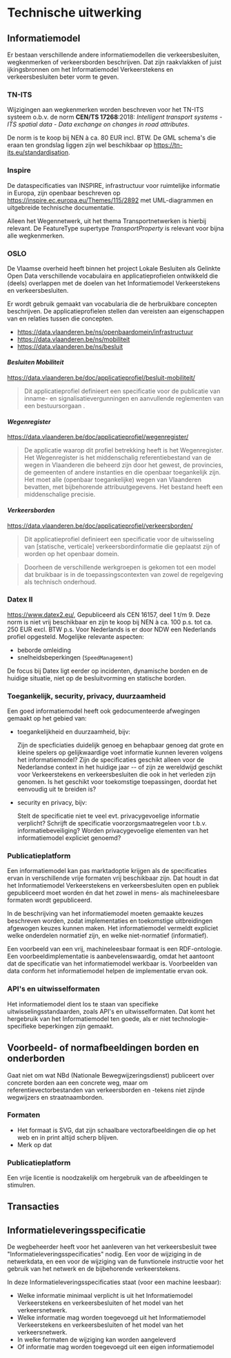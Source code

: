 # Technische uitwerking

## Informatiemodel

Er bestaan verschillende andere informatiemodellen die verkeersbesluiten, wegkenmerken of verkeersborden beschrijven. 
Dat zijn raakvlakken of juist ijkingsbronnen om het Informatiemodel Verkeerstekens en verkeersbesluiten beter vorm te geven.

### TN-ITS

Wijzigingen aan wegkenmerken worden beschreven voor het TN-ITS systeem o.b.v. de norm **CEN/TS 17268**:2018: 
_Intelligent transport systems - ITS spatial data - Data exchange on changes in road attributes_.

De norm is te koop bij NEN à ca. 80 EUR incl. BTW.
De GML schema's die eraan ten grondslag liggen zijn wel beschikbaar op https://tn-its.eu/standardisation. 

<div class="issue" data-number="59"></div>

### Inspire

De dataspecificaties van INSPIRE, infrastructuur voor ruimtelijke informatie in Europa, zijn openbaar beschreven op 
https://inspire.ec.europa.eu/Themes/115/2892 met UML-diagrammen en uitgebreide technische documentatie.

Alleen het Wegennetwerk, uit het thema Transportnetwerken is hierbij relevant.
De FeatureType supertype _TransportProperty_ is relevant voor bijna alle wegkenmerken.

<div class="issue" data-number="58"></div>

### OSLO

De Vlaamse overheid heeft binnen het project Lokale Besluiten als Gelinkte Open Data verschillende vocabulaira en applicatieprofielen ontwikkeld die (deels) overlappen met de doelen van het Informatiemodel Verkeerstekens en verkeersbesluiten.

Er wordt gebruik gemaakt van vocabularia die de herbruikbare concepten beschrijven. 
De applicatieprofielen stellen dan vereisten aan eigenschappen van en relaties tussen die concepten.

- https://data.vlaanderen.be/ns/openbaardomein/infrastructuur
- https://data.vlaanderen.be/ns/mobiliteit
- https://data.vlaanderen.be/ns/besluit

<div class="issue" data-number="50"></div>

#### _Besluiten Mobiliteit_

https://data.vlaanderen.be/doc/applicatieprofiel/besluit-mobiliteit/

> Dit applicatieprofiel definieert een specificatie voor de publicatie van inname- en signalisatievergunningen en aanvullende reglementen van een bestuursorgaan .

#### _Wegenregister_

https://data.vlaanderen.be/doc/applicatieprofiel/wegenregister/

> De applicatie waarop dit profiel betrekking heeft is het Wegenregister. Het Wegenregister is het middenschalig referentiebestand van de wegen in Vlaanderen die beheerd zijn door het gewest, de provincies, de gemeenten of andere instanties en die openbaar toegankelijk zijn. Het moet alle (openbaar toegankelijke) wegen van Vlaanderen bevatten, met bijbehorende attribuutgegevens. Het bestand heeft een middenschalige precisie.

####  _Verkeersborden_

https://data.vlaanderen.be/doc/applicatieprofiel/verkeersborden/

> Dit applicatieprofiel definieert een specificatie voor de uitwisseling van [statische, verticale] verkeersbordinformatie die geplaatst zijn of worden op het openbaar domein.

> Doorheen de verschillende werkgroepen is gekomen tot een model dat bruikbaar is in de toepassingscontexten van zowel de regelgeving als technisch onderhoud.


### Datex II

https://www.datex2.eu/, Gepubliceerd als CEN 16157, deel 1 t/m 9. 
Deze norm is niet vrij beschikbaar en zijn te koop bij NEN à ca. 100 p.s. tot ca. 250 EUR excl. BTW p.s. 
Voor Nederlands is er door NDW een Nederlands profiel opgesteld. Mogelijke relevante aspecten:

- beborde omleiding
- snelheidsbeperkingen (`SpeedManagement`)

De focus bij Datex ligt eerder op incidenten, dynamische borden en de huidige situatie, niet op de besluitvorming en statische borden.

### Toegankelijk, security, privacy, duurzaamheid

Een goed informatiemodel heeft ook gedocumenteerde afwegingen gemaakt op het gebied van:

- toegankelijkheid en duurzaamheid, bijv:

  Zijn de specficiaties duidelijk genoeg en behapbaar genoeg dat grote en kleine spelers op gelijkwaardige voet informatie kunnen leveren volgens het informatiemodel?
  Zijn de specificaties geschikt alleen voor de Nederlandse context in het huidige jaar -- of zijn ze wereldwijd geschikt voor Verkeerstekens en verkeersbesluiten die ook in het verleden zijn genomen.
  Is het geschikt voor toekomstige toepassingen, doordat het eenvoudig uit te breiden is?

- security en privacy, bijv:

  Stelt de specificatie niet te veel evt. privacygevoelige informatie verplicht?
  Schrijft de specificatie voorzorgsmaatregelen voor t.b.v. informatiebeveiliging?
  Worden privacygevoelige elementen van het informatiemodel expliciet genoemd?

### Publicatieplatform

Een informatiemodel kan pas marktadoptie krijgen als de specificaties ervan in verschillende vrije formaten vrij beschikbaar zijn.
Dat houdt in dat het Informatiemodel Verkeerstekens en verkeersbesluiten open en publiek gepubliceerd moet worden én dat het zowel in mens- als machineleesbare formaten wordt gepubliceerd.

In de beschrijving van het informatiemodel moeten gemaakte keuzes beschreven worden, zodat implementaties en toekomstige uitbreidingen afgewogen keuzes kunnen maken.
Het informatiemodel vermeldt expliciet welke onderdelen normatief zijn, en welke niet-normatief (informatief).

Een voorbeeld van een vrij, machineleesbaar formaat is een RDF-ontologie.
Een voorbeeldimplementatie is aanbevelenswaardig, omdat het aantoont dat de specificatie van het informatiemodel werkbaar is.
Voorbeelden van data conform het informatiemodel helpen de implementatie ervan ook. 

### API's en uitwisselformaten

Het informatiemodel dient los te staan van specifieke uitwisselingsstandaarden, zoals API's en uitwisselformaten.
Dat komt het hergebruik van het Informatiemodel ten goede, als er niet technologie-specifieke beperkingen zijn gemaakt.

## Voorbeeld- of normafbeeldingen borden en onderborden

Gaat niet om wat NBd (Nationale Bewegwijzeringsdienst) publiceert over concrete borden aan een concrete weg, maar om referentievectorbestanden van verkeersborden en -tekens niet zijnde wegwijzers en straatnaamborden.

### Formaten

- Het formaat is SVG, dat zijn schaalbare vectorafbeeldingen die op het web en in print altijd scherp blijven.
- Merk op dat 

### Publicatieplatform

Een vrije licentie is noodzakelijk om hergebruik van de afbeeldingen te stimulren. 

## Transacties


## Informatieleveringsspecificatie
De wegbeheerder heeft voor het aanleveren van het verkeersbesluit twee "Informatieleveringsspecificaties" nodig. Een voor de wijziging in de netwerkdata, en een voor de wijziging van de funvtionele instructie voor het gebruik van het netwerk en de bijbehorende verkeerstekens. 

In deze Informatieleveringsspecificaties staat (voor een machine leesbaar):
- Welke informatie minimaal verplicht is uit het Informatiemodel Verkeerstekens en verkeersbesluiten of het model van het verkeersnetwerk. 
- Welke informatie mag worden toegevoegd uit het Informatiemodel Verkeerstekens en verkeersbesluiten of het model van het verkeersnetwerk. 
- In welke formaten de wijziging kan worden aangeleverd
- Of informatie mag worden toegevoegd uit een eigen informatiemodel







